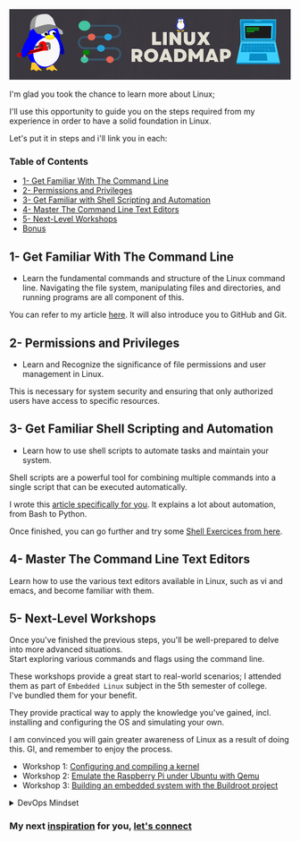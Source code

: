 
<img src="banner.png">

I'm glad you took the chance to learn more about Linux; 

I'll use this opportunity to guide you on the steps required from my experience in order to have a solid foundation in Linux.

Let's put it in steps and i'll link you in each:


### Table of Contents
- [1- Get Familiar With The Command Line](#1--get-familiar-with-the-command-line)
- [2- Permissions and Privileges](#2--permissions-and-privileges)
- [3- Get Familiar with Shell Scripting and Automation](#3--get-familiar-shell-scripting-and-automation)
- [4- Master The Command Line Text Editors](#4--master-the-command-line-text-editors)
- [5- Next-Level Workshops](#5--next-level-workshops)
- [Bonus](#my-next-inspiration-for-you-lets-connect)

## 1- Get Familiar With The Command Line
- Learn the fundamental commands and structure of the Linux command line. Navigating the file system, manipulating files and directories, and running programs are all component of this. 

You can refer to my article [here](https://blog.yahya-abulhaj.dev/gitgithub-workflow-in-80-seconds#heading-linux-commands). It will also introduce you to GitHub and Git.

## 2- Permissions and Privileges
- Learn and Recognize the significance of file permissions and user management in Linux. 

This is necessary for system security and ensuring that only authorized users have access to specific resources.

## 3- Get Familiar Shell Scripting and Automation
- Learn how to use shell scripts to automate tasks and maintain your system. 

Shell scripts are a powerful tool for combining multiple commands into a single script that can be executed automatically.

I wrote this [article specifically for you](https://blog.yahya-abulhaj.dev/mastering-python-and-bash-for-next-level-automation). It explains a lot about automation, from Bash to Python.

Once finished, you can go further and try some [Shell Exercices from here](https://github.com/Y4HYA4/UniversityLabs/blob/main/TryShellYourself.pdf).

## 4- Master The Command Line Text Editors
Learn how to use the various text editors available in Linux, such as vi and emacs, and become familiar with them.

## 5- Next-Level Workshops
Once you've finished the previous steps, you'll be well-prepared to delve into more advanced situations.<br>
Start exploring various commands and flags using the command line. 

These workshops provide a great start to real-world scenarios; I attended them as part of `Embedded Linux` subject in the 5th semester of college. <br>
I've bundled them for your benefit.

They provide practical way to apply the knowledge you've gained, incl. installing and configuring the OS and simulating your own. 

I am convinced you will gain greater awareness of Linux as a result of doing this. Gl, and remember to enjoy the process.


- Workshop 1: [Configuring and compiling a kernel](workshop1/README.md)
- Workshop 2: [Emulate the Raspberry Pi under Ubuntu with Qemu](workshop2/README.md)
- Workshop 3: [Building an embedded system with the Buildroot project](workshop3/README.md)


<details>

<summary>
DevOps Mindset
</summary>

The concept of pipelines, represented by the "|" symbol also known as the pipe operator in Linux, is a basic feature of the command line that allows multiple commands to be connected together, where the output of one command is passed as input to the next command. This allows for powerful and flexible automation and data processing.    
<br> 
e.g.

the command `ls -l | grep "txt"` will list all files in the current directory in long format, and then pass the output of that command to the `grep` command, which will search for the string `"txt"` in the output. <br> The command will show only the files that contain the string `"txt"`
  
  Related thoughts; bash, yml, iac, pipe, devops, cicd, auto

</details>


### My next [inspiration](https://www.redhat.com/en/services/certification/rhcsa) for you, [let's connect](https://www.linkedin.com/in/yahya-abulhaj/)

